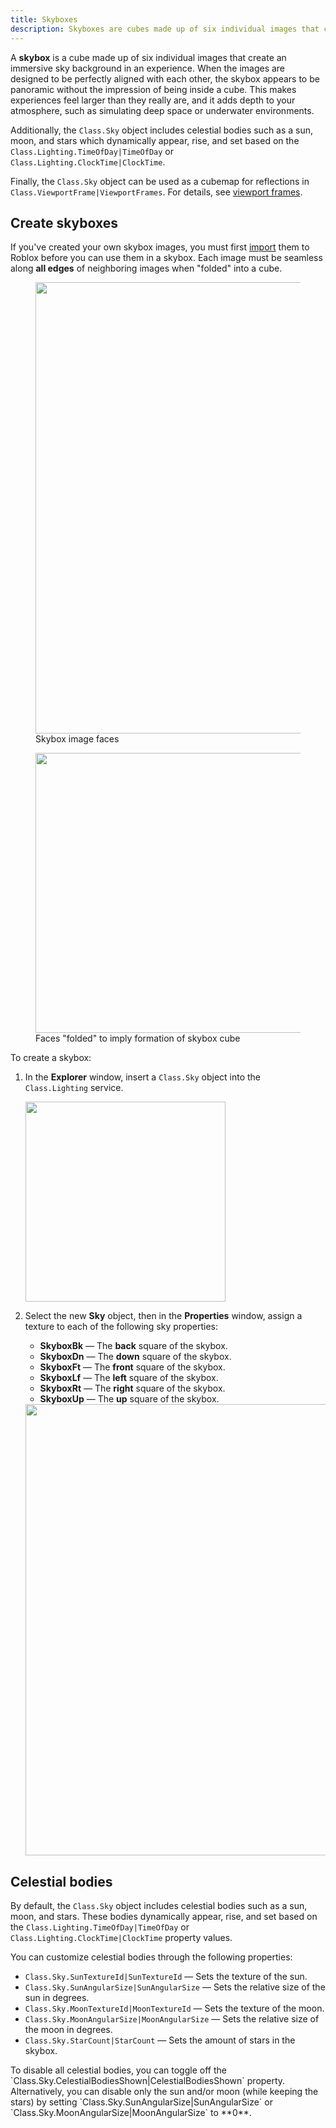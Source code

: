 ```yaml
---
title: Skyboxes
description: Skyboxes are cubes made up of six individual images that create an immersive background.
---
```


A **skybox** is a cube made up of six individual images that create an immersive sky background in an experience. When the images are designed to be perfectly aligned with each other, the skybox appears to be panoramic without the impression of being inside a cube. This makes experiences feel larger than they really are, and it adds depth to your atmosphere, such as simulating deep space or underwater environments.

Additionally, the `Class.Sky` object includes celestial bodies such as a sun, moon, and stars which dynamically appear, rise, and set based on the
`Class.Lighting.TimeOfDay|TimeOfDay` or `Class.Lighting.ClockTime|ClockTime`.

Finally, the `Class.Sky` object can be used as a cubemap for reflections in `Class.ViewportFrame|ViewportFrames`. For details, see [viewport frames](../ui/viewport-frames.md).

## Create skyboxes

If you've created your own skybox images, you must first [import](../projects/assets/manager.md#asset-import) them to Roblox before you can use them in a skybox. Each image must be seamless along **all edges** of neighboring images when "folded" into a cube.

<figure>
<img src="../assets/lighting-and-effects/skybox/Skybox-Unfolded.png" width="722" />
<figcaption>Skybox image faces</figcaption>
</figure>

<figure>
<img src="../assets/lighting-and-effects/skybox/Skybox-Folded.png" width="448" />
<figcaption>Faces "folded" to imply formation of skybox cube</figcaption>
</figure>

To create a skybox:

1. In the **Explorer** window, insert a `Class.Sky` object into the `Class.Lighting` service.

   <img src="../assets/studio/explorer/Lighting-Sky.png" width="320" />

1. Select the new **Sky** object, then in the **Properties** window, assign a texture to each of the following sky properties:

   - **SkyboxBk** — The **back** square of the skybox.
   - **SkyboxDn** — The **down** square of the skybox.
   - **SkyboxFt** — The **front** square of the skybox.
   - **SkyboxLf** — The **left** square of the skybox.
   - **SkyboxRt** — The **right** square of the skybox.
   - **SkyboxUp** — The **up** square of the skybox.

   <img src="../assets/lighting-and-effects/skybox/Skybox-Property-Faces.png" width="722" />

## Celestial bodies

By default, the `Class.Sky` object includes celestial bodies such as a sun, moon, and stars. These bodies dynamically appear, rise, and set based on the
`Class.Lighting.TimeOfDay|TimeOfDay` or `Class.Lighting.ClockTime|ClockTime` property values.

You can customize celestial bodies through the following properties:

- `Class.Sky.SunTextureId|SunTextureId` — Sets the texture of the sun.
- `Class.Sky.SunAngularSize|SunAngularSize` — Sets the relative size of the sun in degrees.
- `Class.Sky.MoonTextureId|MoonTextureId` — Sets the texture of the moon.
- `Class.Sky.MoonAngularSize|MoonAngularSize` — Sets the relative size of the moon in degrees.
- `Class.Sky.StarCount|StarCount` — Sets the amount of stars in the skybox.

<Alert severity="info">
To disable all celestial bodies, you can toggle off the `Class.Sky.CelestialBodiesShown|CelestialBodiesShown` property. Alternatively, you can disable only the sun and/or moon (while keeping the stars) by setting `Class.Sky.SunAngularSize|SunAngularSize` or `Class.Sky.MoonAngularSize|MoonAngularSize` to **0**.
</Alert>
